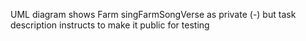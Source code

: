 UML diagram shows Farm singFarmSongVerse as private (-) but task description instructs to make it public for testing
